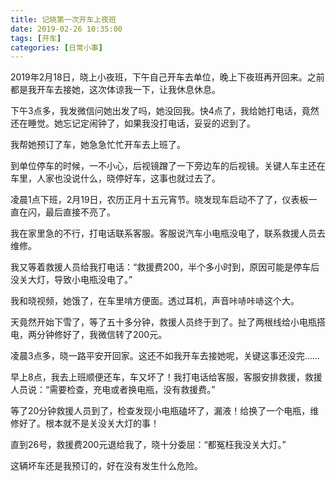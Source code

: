 ```yaml
---
title: 记晓第一次开车上夜班
date: 2019-02-26 10:35:00
tags: [开车]
categories: [日常小事]
---
```


2019年2月18日，晓上小夜班，下午自己开车去单位，晚上下夜班再开回来。之前都是我开车去接她，这次体谅我一下，让我休息休息。

<!--more-->

下午3点多，我发微信问她出发了吗，她没回我。快4点了，我给她打电话，竟然还在睡觉。她忘记定闹钟了，如果我没打电话，妥妥的迟到了。

我帮她预订了车，她急急忙忙开车去上班了。

到单位停车的时候，一不小心，后视镜蹭了一下旁边车的后视镜。关键人车主还在车里，人家也没说什么，晓停好车，这事也就过去了。

凌晨1点下班，2月19日，农历正月十五元宵节。晓发现车启动不了了，仪表板一直在闪，最后直接不亮了。

我在家里急的不行，打电话联系客服。客服说汽车小电瓶没电了，联系救援人员去维修。

我又等着救援人员给我打电话：“救援费200，半个多小时到，原因可能是停车后没关大灯，导致小电瓶没电了。”

我和晓视频，她饿了，在车里啃方便面。透过耳机，声音咔哧咔哧这个大。

天竟然开始下雪了，等了五十多分钟，救援人员终于到了。扯了两根线给小电瓶搭电，两分钟修好了，我微信转了200元。

凌晨3点多，晓一路平安开回家。这还不如我开车去接她呢，关键这事还没完……

早上8点，我去上班顺便还车，车又坏了！我打电话给客服，客服安排救援，救援人员说：“需要检查，充电或者换电瓶，没有救援费。”

等了20分钟救援人员到了，检查发现小电瓶磕坏了，漏液！给换了一个电瓶，维修好了。根本就不是关没关大灯的事！

直到26号，救援费200元退给我了，晓十分委屈：“都冤枉我没关大灯。”

这辆坏车还是我预订的，好在没有发生什么危险。

